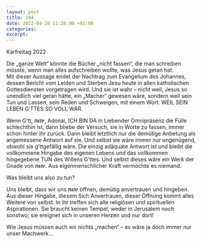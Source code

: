 ```yaml
---
layout: post
title: 194
date: 2022-04-26 11:26:00 +01:00
categories: 
excerpt: 
---
```


Karfreitag 2022

Die „ganze Welt“ könnte die Bücher „nicht fassen“, die man schreiben müsste, wenn man alles aufschreiben wollte, was Jesus getan hat.\
Mit dieser Aussage endet der Nachtrag zum Evangelium des Johannes, dessen Bericht vom Leiden und Sterben Jesu heute in allen katholischen Gottesdiensten vorgetragen wird. Und sie ist wahr – nicht weil, Jesus so unendlich viel getan hätte, ein „Macher“ gewesen wäre, sondern weil sein Tun und Lassen, sein Reden und Schweigen, mit einem Wort: WEIL SEIN LEBEN G’TTES SO VOLL WAR.

Wenn G’tt, **יהוה**, Adonai, ICH BIN DA in Liebender Omnipräsenz die Fülle schlechthin ist, dann bliebe der Versuch, sie in Worte zu fassen, immer schon hinter ihr zurück. Dann bleibt letztlich nur die demütige Anbetung als angemessene Antwort auf sie. Und selbst sie wäre immer nur ungenügend, obwohl sie g’ttgefällig wäre. Die einzig adäquate Antwort ist und bleibt die vollkommene Hingabe des eigenen Lebens und das vollkommen hingegebene TUN des Willens G’ttes. Und selbst dieses wäre ein Werk der Gnade von **יהוה**. Aus eigenmenschlicher Kraft vermöchte es niemand.

Was bleibt uns also zu tun?

Uns bleibt, dass wir uns **יהוה** öffnen, demütig anvertrauen und hingeben. Aus dieser Hingabe, diesem Sich Anvertrauen, dieser Öffnung kommt alles Weitere von selbst. In ihr treffen sich alle religiösen und spirituellen Aspirationen. Sie braucht keinen Tempel, weder in Jerusalem noch sonstwo; sie ereignet sich in unseren Herzen und nur dort!

Wie Jesus müssen auch wir nichts „machen“ – es wäre ja doch immer nur unser Machwerk…
